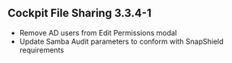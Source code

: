 ## Cockpit File Sharing 3.3.4-1

* Remove AD users from Edit Permissions modal
* Update Samba Audit parameters to conform with SnapShield requirements